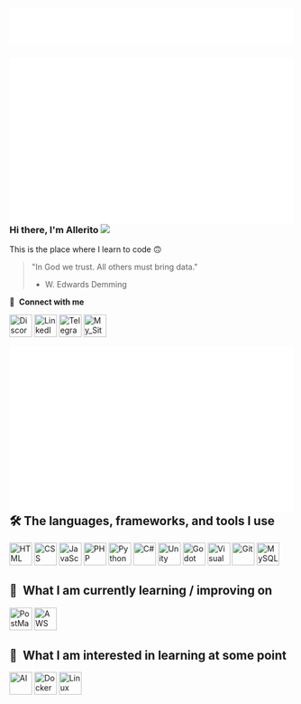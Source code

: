 <h1 align="center">
  <img src="https://github.com/Allerito/Allerito/blob/main/name.svg" alt="Allerito" />
</h1>

<a href="#macropower-title">
  <img src="https://raw.githubusercontent.com/Allerito/github-stats-transparent/output/generated/overview.svg" alt="Allerito_stats" align="right" />
</a>

### Hi there, I'm Allerito <img src="https://media.giphy.com/media/hvRJCLFzcasrR4ia7z/giphy.gif" width="25px"></img>
This is the place where I learn to code 🙃

> "In God we trust. All others must bring data."
> - W. Edwards Demming

🔗 &nbsp;**Connect with me**

<a href="https://discord.com/users/413677992410349568"><img src="https://skillicons.dev/icons?theme=dark&i=discord" width="40" height="40" title="Discord"></a>
<a href="https://www.linkedin.com/in/rubenallera/"><img src="https://skillicons.dev/icons?theme=dark&i=linkedin" width="40" height="40" title="LinkedIn"></a>
<a href="https://t.me/allerito"><img src="https://cdn.discordapp.com/attachments/842649255608975360/1113762723629645844/telegram_icon.png" width="40" height="40" title="Telegram"></a>
  <a href="[https://developer.mozilla.org/en-US/docs/Web/HTML](https://allerito.github.io/)"><img src="https://skillicons.dev/icons?theme=dark&i=html" width="40" height="40" title="My_Site"></a>

<a href="#macropower-title">
  <img src="https://raw.githubusercontent.com/Allerito/github-stats-transparent/output/generated/languages.svg" alt="Allerito_lang" align="right" />
</a>


## 🛠️ The languages, frameworks, and tools I use
  <a name="learning-now"></a>
  <a href="https://developer.mozilla.org/en-US/docs/Web/HTML"><img src="https://skillicons.dev/icons?theme=dark&i=html" width="40" height="40" title="HTML"></a>
  <a href="https://developer.mozilla.org/en-US/docs/Web/CSS"><img src="https://skillicons.dev/icons?theme=dark&i=css" width="40" height="40" title="CSS"></a>
  <a href="https://developer.mozilla.org/en-US/docs/Web/JavaScript"><img src="https://skillicons.dev/icons?theme=dark&i=js" width="40" height="40" title="JavaScript"></a>
  <a href="https://www.php.net/"><img src="https://skillicons.dev/icons?theme=dark&i=php" width="40" height="40" title="PHP"></a>
  <a href="https://www.python.org/"><img src="https://skillicons.dev/icons?theme=dark&i=py" width="40" height="40" title="Python"></a>
  <a href="https://docs.microsoft.com/en-us/dotnet/csharp/"><img src="https://skillicons.dev/icons?theme=dark&i=cs" width="40" height="40" title="C#"></a>
  <a href="https://unity.com/"><img src="https://skillicons.dev/icons?theme=dark&i=unity" width="40" height="40" title="Unity"></a>
  <a href="https://godotengine.org/"><img src="https://skillicons.dev/icons?theme=dark&amp;i=godot" width="40" height="40" title="Godot"></a>
  <a href="https://code.visualstudio.com/"><img src="https://skillicons.dev/icons?theme=dark&i=vscode" width="40" height="40" title="Visual Studio Code"></a>
  <a href="https://git-scm.com/"><img src="https://skillicons.dev/icons?theme=dark&i=git" width="40" height="40" title="Git"></a>
  <a href="https://www.mysql.com/"><img src="https://skillicons.dev/icons?theme=dark&i=mysql" width="40" height="40" title="MySQL"></a>
  
  ## 📖  What I am currently learning / improving on
  <a name="learning-next"></a>
  <a href="https://www.postman.com/"><img src="https://skillicons.dev/icons?theme=dark&i=postman" width="40" height="40" title="PostMan"></a>
  <a href="https://aws.amazon.com/"><img src="https://skillicons.dev/icons?theme=dark&i=aws" width="40" height="40" title="AWS"></a>
  ## 👾  What I am interested in learning at some point
  <a name="learning-next"></a>
  <img src="https://skillicons.dev/icons?theme=dark&i=ai" width="40" height="40" title="AI"></a>
  <a href="https://www.docker.com/"><img src="https://skillicons.dev/icons?theme=dark&i=docker" width="40" height="40" title="Docker"></a>
  <a href="https://github.com/torvalds/linux"><img src="https://skillicons.dev/icons?theme=dark&i=linux" width="40" height="40" title="Linux"></a>
